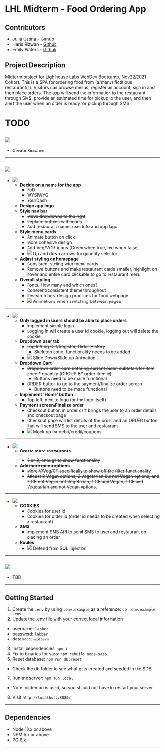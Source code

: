 # LHL Midterm - Food Ordering App
## Contributors
  * Julia Gatina - [Github](https://github.com/julia-gatina)
  * Haris Rizwan - [Github](https://github.com/harisrizwan1)
  * Emily Waters - [Github](https://github.com/Emily-Waters)
## Project Description
Midterm project for Lighthouse Labs WebDev Bootcamp, Nov22/2021 Cohort.
 This is a SPA for ordering food from (a/many) fictitious restaurant(s). Visitors can browse menus, register an account, sign in and then place orders. The app will send the information to the restaurant through SMS, provide an estimated time for pickup to the user, and then alert the user when an order is ready for pickup through SMS
#  TODO
## ![](https://img.shields.io/badge/IN%20PROGRESS--blue)
  * Create Readme
---
## ![](https://img.shields.io/badge/TODO--orange)
  * ![](https://img.shields.io/badge/-USER%20EXPERIENCE-blue)
    * **Decide on a name for the app**
      * FüD
      * WYSIWYG
      * YourDash
    * **Design app logo**
    * **Style nav bar**
      * <s>Move dropdowns to the right</s>
      * <s>Replace buttons with icons</s>
      * Add restaurant name, user info and app logo
    * **Style menu cards**
      * Animate button on click
      * More cohesive design
      * Add Veg/V/GF icons (Green when true, red when false)
      * ![](https://img.shields.io/badge/-STRETCH-purple) Up and down arrows for quantity selector
    * **Adjust styling on homepage**
      * Consistent styling with menu cards
      * Remove buttons and make restaurant cards smaller, highlight on hover and entire card clickable to go to restaurant menu
    * **Overall styling**
      * Fonts. How many and which ones?
      * Coherent/consistent theme throughout
      * Research best design practices for food webpage
      * ![](https://img.shields.io/badge/-STRETCH-purple) Animations when switching between pages
---
  * ![](https://img.shields.io/badge/-USER%20INTERFACE-blue)
    * **Only logged in users should be able to place orders**
      * Implement simple login
      * Logging in will create a user id cookie, logging out will delete the cookie
    * **Dropdown user tab**
      * <s>Log In/Log Out/Register, Order History</s>
        * Skeleton done, functionality needs to be added.
      * ![](https://img.shields.io/badge/-STRETCH-purple) Slide Down/Slide up Animation
    * **Dropdown Cart**
      * <s>Dropdown order card detailing current order, subtotals for item price * quantity (GROUP BY order item id)</s>
        * Buttons need to be made functional
      * <s>ORDER button to go to the payment/finalize order screen</s>
        * Buttons need to be made functional
    * **Implement 'Home' button**
      * Top left, next to logo (or the logo itself)
    * **Payment screen/Finalize order**
      * Checkout button in order cart brings the user to an order details and checkout page
      * Checkout page will list details of the order and an ORDER button that will send SMS to the user and restaurant
      * ![](https://img.shields.io/badge/-STRETCH-purple) Mock up for debit/credit/coupons
---
  * ![](https://img.shields.io/badge/-DATABASE-blue)
    * **<s>Create more restaurants**
      * 2 or 3, enough to show functionality
    * **Add more menu options**
      * More V/Veg/GF specifically to show off the filter functionality
      * Atleast 2 Vegan options, 2 Vegetarian but not Vegan options, and 2 GF not Vegan not Vegetarian, 1 GF and Vegan, 1 GF and Vegetarian and not Vegan options.</s>
---
  * ![](https://img.shields.io/badge/-BACKEND-blue)
    * **COOKIES**
      * Cookies for user id
      * Cookies for order id (order id needs to be created when selecting a restaurant)
    * **SMS**
      * Implement SMS API to send SMS to user and restaurant on placing an order
    * **Routes**
      * ![](https://img.shields.io/badge/-STRETCH-purple) Defend from SQL injection
---
## ![](https://img.shields.io/badge/NEEDS%20FIXING--red)
  * TBD

---
## Getting Started

1. Create the `.env` by using `.env.example` as a reference: `cp .env.example .env`
2. Update the .env file with your correct local information 
  - username: `labber` 
  - password: `labber` 
  - database: `midterm`
3. Install dependencies: `npm i`
4. Fix to binaries for sass: `npm rebuild node-sass`
5. Reset database: `npm run db:reset`
  - Check the db folder to see what gets created and seeded in the SDB
7. Run the server: `npm run local`
  - Note: nodemon is used, so you should not have to restart your server
8. Visit `http://localhost:8080/`
---
## Dependencies

- Node 10.x or above
- NPM 5.x or above
- PG 6.x
---
